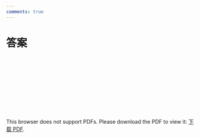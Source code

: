 ```yaml
---
comments: true
---
```


# 答案

<object data="https://eanyang7.github.io/Probability-and-Statistics/assets/2/answers.pdf" type="application/pdf" width="700px" height="700px">
    <embed src="https://eanyang7.github.io/Probability-and-Statistics/assets/2/answers.pdf">
        <p>This browser does not support PDFs. Please download the PDF to view it: <a href="https://eanyang7.github.io/Probability-and-Statistics/assets/2/answers.pdf">下载 PDF</a>.</p>
    </embed>
</object>



